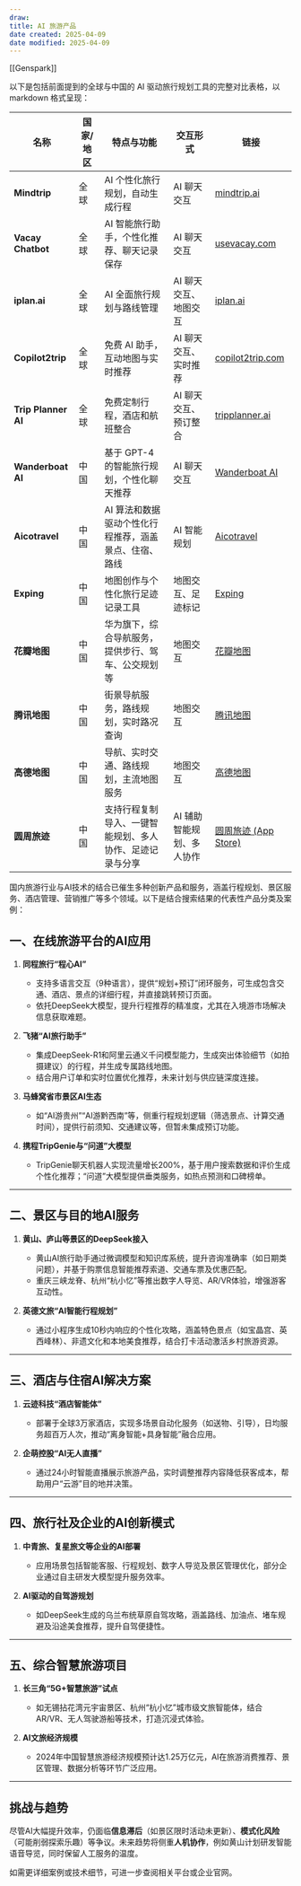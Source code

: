 ```yaml
---
draw:
title: AI 旅游产品
date created: 2025-04-09
date modified: 2025-04-09
---
```


[[Genspark]]

以下是包括前面提到的全球与中国的 AI 驱动旅行规划工具的完整对比表格，以 markdown 格式呈现：

|名称|国家/地区|特点与功能|交互形式|链接|
|---|---|---|---|---|
|**Mindtrip**|全球|AI 个性化旅行规划，自动生成行程|AI 聊天交互|[mindtrip.ai](https://www.mindtrip.ai/)|
|**Vacay Chatbot**|全球|AI 智能旅行助手，个性化推荐、聊天记录保存|AI 聊天交互|[usevacay.com](https://www.usevacay.com/chatbot)|
|**iplan.ai**|全球|AI 全面旅行规划与路线管理|AI 聊天交互、地图交互|[iplan.ai](https://apps.apple.com/us/app/iplan-ai-ai-travel-planner/id1611716564)|
|**Copilot2trip**|全球|免费 AI 助手，互动地图与实时推荐|AI 聊天交互、实时推荐|[copilot2trip.com](https://copilot2trip.com/)|
|**Trip Planner AI**|全球|免费定制行程，酒店和航班整合|AI 聊天交互、预订整合|[tripplanner.ai](https://tripplanner.ai/)|
|**Wanderboat AI**|中国|基于 GPT-4 的智能旅行规划，个性化聊天推荐|AI 聊天交互|[Wanderboat AI](https://m.36kr.com/p/2858620673837956)|
|**Aicotravel**|中国|AI 算法和数据驱动个性化行程推荐，涵盖景点、住宿、路线|AI 智能规划|[Aicotravel](https://top.aibase.com/tool/aicotravel)|
|**Exping**|中国|地图创作与个性化旅行足迹记录工具|地图交互、足迹标记|[Exping](https://exping.world/)|
|**花瓣地图**|中国|华为旗下，综合导航服务，提供步行、驾车、公交规划等|地图交互|[花瓣地图](https://www.petalmaps.com/)|
|**腾讯地图**|中国|街景导航服务，路线规划，实时路况查询|地图交互|[腾讯地图](https://map.qq.com/)|
|**高德地图**|中国|导航、实时交通、路线规划，主流地图服务|地图交互|[高德地图](https://www.amap.com/)|
|**圆周旅迹**|中国|支持行程复制导入、一键智能规划、多人协作、足迹记录与分享|AI 辅助智能规划、多人协作|[圆周旅迹 (App Store)](https://apps.apple.com/cn/app/%E5%9C%86%E5%91%A8%E6%97%85%E8%BF%B9-%E6%97%85%E6%B8%B8%E5%87%BA%E8%A1%8C%E6%99%BA%E8%83%BD%E8%A7%84%E5%88%92-%E5%A4%8D%E5%88%B6%E8%A1%8C%E7%A8%8B%E6%94%BB%E7%95%A5%E5%8A%A9%E6%89%8B%E8%B7%AF%E7%BA%BF%E8%A1%8C%E7%A8%8B%E8%AE%B0%E5%BD%95%E5%9C%B0%E5%9B%BE/id6473148424)|

国内旅游行业与AI技术的结合已催生多种创新产品和服务，涵盖行程规划、景区服务、酒店管理、营销推广等多个领域。以下是结合搜索结果的代表性产品分类及案例：

## 一、**在线旅游平台的AI应用**

1. **同程旅行“程心AI”**  
   - 支持多语言交互（9种语言），提供“规划+预订”闭环服务，可生成包含交通、酒店、景点的详细行程，并直接跳转预订页面。
   - 依托DeepSeek大模型，提升行程推荐的精准度，尤其在入境游市场解决信息获取难题。

2. **飞猪“AI旅行助手”**  
   - 集成DeepSeek-R1和阿里云通义千问模型能力，生成突出体验细节（如拍摄建议）的行程，并生成专属路线地图。
   - 结合用户订单和实时位置优化推荐，未来计划与供应链深度连接。

3. **马蜂窝省市景区AI生态**  
   - 如“AI游贵州”“AI游黔西南”等，侧重行程规划逻辑（筛选景点、计算交通时间），提供行前须知、交通建议等，但暂未集成预订功能。

4. **携程TripGenie与“问道”大模型**  
   - TripGenie聊天机器人实现流量增长200%，基于用户搜索数据和评价生成个性化推荐；“问道”大模型提供垂类服务，如热点预测和口碑榜单。

---

## 二、**景区与目的地AI服务**

1. **黄山、庐山等景区的DeepSeek接入**  
   - 黄山AI旅行助手通过微调模型和知识库系统，提升咨询准确率（如日期类问题），并基于购票信息智能推荐索道、交通车票及优惠匹配。
   - 重庆三峡龙脊、杭州“杭小忆”等推出数字人导览、AR/VR体验，增强游客互动性。

2. **英德文旅“AI智能行程规划”**  
   - 通过小程序生成10秒内响应的个性化攻略，涵盖特色景点（如宝晶宫、英西峰林）、非遗文化和本地美食推荐，结合打卡活动激活乡村旅游资源。

---

## 三、**酒店与住宿AI解决方案**

1. **云迹科技“酒店智能体”**  
   - 部署于全球3万家酒店，实现多场景自动化服务（如送物、引导），日均服务超百万人次，推动“离身智能+具身智能”融合应用。

2. **企萌控股“AI无人直播”**  
   - 通过24小时智能直播展示旅游产品，实时调整推荐内容降低获客成本，帮助用户“云游”目的地并决策。

---

## 四、**旅行社及企业的AI创新模式**

1. **中青旅、复星旅文等企业的AI部署**  
   - 应用场景包括智能客服、行程规划、数字人导览及景区管理优化，部分企业通过自主研发大模型提升服务效率。

2. **AI驱动的自驾游规划**  
   - 如DeepSeek生成的乌兰布统草原自驾攻略，涵盖路线、加油点、堵车规避及沿途美食推荐，提升自驾便捷性。

---

## 五、**综合智慧旅游项目**

1. **长三角“5G+智慧旅游”试点**  
   - 如无锡拈花湾元宇宙景区、杭州“杭小忆”城市级文旅智能体，结合AR/VR、无人驾驶游船等技术，打造沉浸式体验。

2. **AI文旅经济规模**  
   - 2024年中国智慧旅游经济规模预计达1.25万亿元，AI在旅游消费推荐、景区管理、数据分析等环节广泛应用。

---

## 挑战与趋势

尽管AI大幅提升效率，仍面临**信息滞后**（如景区限时活动未更新）、**模式化风险**（可能削弱探索乐趣）等争议。未来趋势将侧重**人机协作**，例如黄山计划研发智能语音导览，同时保留人工服务的温度。

如需更详细案例或技术细节，可进一步查阅相关平台或企业官网。
